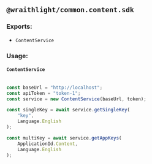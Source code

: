 ## `@wraithlight/common.content.sdk`

### Exports:
* `ContentService`

### Usage:

#### `ContentService`

```ts

const baseUrl = "http://localhost";
const apiToken = "token-1";
const service = new ContentService(baseUrl, token);

const singleKey = await service.getSingleKey(
    "key",
    Language.English
);

const multiKey = await service.getAppKeys(
    ApplicationId.Content,
    Language.English
);

```